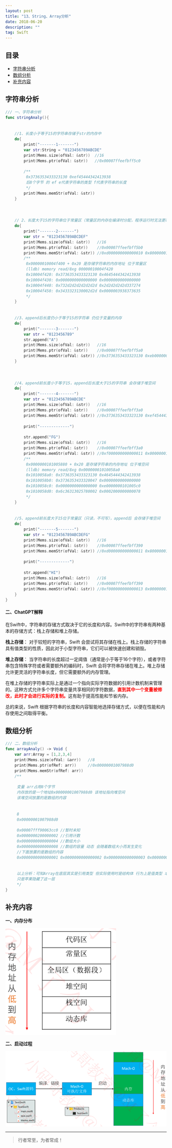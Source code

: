 ```yaml
---
layout: post
title: "13、String、Array分析"
date: 2018-06-20
description: ""
tag: Swift
---
```



## 目录
* [字符串分析](#content1)
* [数组分析](#content2)
* [补充内容](#content3)



<!-- ************************************************ -->
## <a id="content1"></a>字符串分析

```swift
/// 一、字符串分析
func stringAnaly(){
    

    //1、长度小于等于15的字符串存储于str的内存中
    do{
        print("-------1-------")
        var str:String = "0123456789ABCDE"
        print(Mems.size(ofVal: &str))  //16
        print(Mems.ptr(ofVal: &str))   //0x00007ffeefbff5c0
        
        /**
         0x3736353433323130 0xef45444342413938
         后8个字节 的 ef e代表字符串的类型 f代表字符串的长度
         */
        print(Mems.memStr(ofVal: &str))
    }

    
    
    // 2、长度大于15的字符串位于常量区（常量区的内存在编译时分配，程序运行时无法更改）
    do{
        print("-------2-------")
        var str = "0123456789ABCDEF"
        print(Mems.size(ofVal: &str))   //16
        print(Mems.ptr(ofVal: &str))    //0x00007ffeefbff5b0
        print(Mems.memStr(ofVal: &str)) //0xd000000000000010 0x800000010004f400
        /**
         0x00000010004f400 + 0x20 是存储字符串的内存地址 位于常量区
         (lldb) memory read/8xg 00000010004f420
         0x10004f420: 0x3736353433323130 0x4645444342413938
         0x10004f430: 0x0000000000000000 0x0000000000000000
         0x10004f440: 0x732d2d2d2d2d2d2d 0x2d2d2d2d2d337274
         0x10004f450: 0x3433323130002d2d 0x0000003938373635
         */
    }
    

    //3、append后长度仍小于等于15的字符串 仍位于变量的内存
    do{
        print("-------3-------")
        var str = "0123456789"
        str.append("A")
        print(Mems.size(ofVal: &str))   //16
        print(Mems.ptr(ofVal: &str))    //0x00007ffeefbff5a0
        print(Mems.memStr(ofVal: &str)) //0x3736353433323130 0xeb00000000413938
    }


    
    //4、append前长度小于等于15，append后长度大于15的字符串 会存储于堆空间
    do{
        print("-------4-------")
        var str = "0123456789ABCDE"
        print(Mems.size(ofVal: &str))   //16
        print(Mems.ptr(ofVal: &str))    //0x00007ffeefbff3a0
        print(Mems.memStr(ofVal: &str)) //0x3736353433323130 0xef45444342413938
        
        print("-------------")
        
        str.append("FG")
        print(Mems.size(ofVal: &str))   //16
        print(Mems.ptr(ofVal: &str))    //0x00007ffeefbff3a0
        print(Mems.memStr(ofVal: &str)) //0xf000000000000011 0x0000000101005880
        /**
         0x0000000101005880 + 0x20 是存储字符串的内存地址 位于堆空间
         (lldb) memory read/8xg 0x00000001010058a0
         0x1010058a0: 0x3736353433323130 0x4645444342413938
         0x1010058b0: 0x3736353433320047 0x0000000000000000
         0x1010058c0: 0x0000000000000000 0xe0000000101005c0
         0x1010058d0: 0x6c36313025780002 0x0002000000000078
         */
    }
    
    
    //5、append前长度大于15位于常量区（只读，不可写），append后 会存储于堆空间
    do{
        print("-------5-------")
        var str = "0123456789ABCDEFG"
        print(Mems.size(ofVal: &str))   //16
        print(Mems.ptr(ofVal: &str))    //0x00007ffeefbff390
        print(Mems.memStr(ofVal: &str)) //0xd000000000000011 0x80000001000843f0
        
        print("-------------")
        
        str.append("HI")
        print(Mems.size(ofVal: &str))   //16
        print(Mems.ptr(ofVal: &str))    //0x00007ffeefbff390
        print(Mems.memStr(ofVal: &str)) //0xf000000000000013 0x0000000100707490
    }
}
```

#### **二、ChatGPT解释**

在Swift中，字符串的存储方式取决于它的长度和内容。Swift中的字符串有两种基本的存储方式：栈上存储和堆上存储。

**栈上存储**： 对于较短的字符串，Swift 会尝试将其存储在栈上。栈上存储的字符串具有值类型的性质，因此对于小型字符串，它们可以被快速创建和销毁。

**堆上存储**： 当字符串的长度超过一定阈值（通常是小于等于16个字符），或者字符串包含特殊字符或者需要额外的编码时，Swift 会将字符串存储在堆上。堆上存储允许更灵活的字符串长度，但它需要额外的内存管理。

在堆上存储的字符串实际上是通过一个指向实际字符数据的引用计数机制来管理的。这种方式允许多个字符串变量共享相同的字符数据，<span style="color:red;font-weight:bold">直到其中一个变量被修改，此时才会进行实际的复制。</span>这有助于提高性能和节省内存。

总的来说，Swift 根据字符串的长度和内容智能地选择存储方式，以便在性能和内存使用之间取得平衡。

<!-- ************************************************ -->
## <a id="content2"></a>数组分析


```swift
/// 二、数组分析
func arrayAnaly() -> Void {
    var arr:Array = [1,2,3,4]
    print(Mems.size(ofVal: &arr))   //8
    print(Mems.ptr(ofRef: arr))     //0x00000001007988d0
    print(Mems.memStr(ofRef: arr))
    /**
     
     变量 arr占用8个字节
     内存放的是一个地址0x00000001007988d0 该地址指向堆空间
     该堆空间放置的是数组的内容

     
     8
     0x00000001007988d0
     
     0x00007fff90063cc0 //暂时未知
     0x0000000200000002 //引用计数
     0x0000000000000004 //数组大小
     0x0000000000000008 //数组的容量 动态 会随着数组大小而发生变化
     //下面放置的是数组的内容
     0x0000000000000001 0x0000000000000002 0x0000000000000003 0x0000000000000004

     
     以上分析：可知Array在底层其实是引用类型 但实际使用时是结构体 行为上是值类型 本质是引用类型
     只是苹果隐藏了这一层
     */
}
```

<!-- ************************************************ -->
## <a id="content3"></a>补充内容

**一、内存分布**

<img src="/images/Swift/swift13_0.png" alt="img">


**二、启动过程**

<img src="/images/Swift/swift13_1.png" alt="img">



----------
>  行者常至，为者常成！
